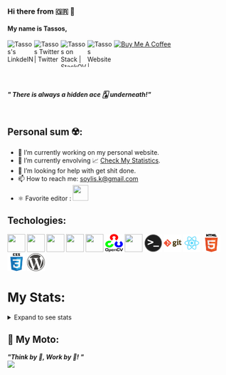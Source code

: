 ### Hi there from 🇬🇷 👋
#### My name is Tassos,

<a href="https://www.linkedin.com/in/tasos-karageorgiadis-ece/" rel="noopener noreferrer" target="_blank">
  <img height="60" width="60" align="left" alt="Tassos's LinkdeIN" src="https://img.icons8.com/bubbles/200/000000/linkedin.png" />
</a>

<a href="https://twitter.com/k_tassos13" rel="noopener noreferrer" target="_blank">
  <img align="left" alt="Tassos Twitter | Twitter" height="60" width="60" src="https://img.icons8.com/clouds/100/000000/twitter.png" />
</a>


<a href="https://stackoverflow.com/users/9870435/tassosk" rel="noopener noreferrer" target="_blank">
  <img align="left" alt="Tassos on Stack | StackOVF" height="60" width="60" src="https://img.icons8.com/color/48/000000/stackoverflow.png"/>
</a>
<!--Icons made by <a href="https://www.flaticon.com/free-icon/browser_634060" title="prettycons">prettycons</a> from <a href="https://www.flaticon.com/" title="Flaticon"> www.flaticon.com</a> -->

<a href="https://tassosblackg.github.io/" title="Website" rel="noopener noreferrer" target="_blank">
  <img align="left" alt="Tassos Website | Github.io" height="60" width="60" src="https://img.icons8.com/dotty/80/000000/portfolio.png" />
  
</a>



<a href="https://www.buymeacoffee.com/tassosblackg" target="_blank"><img src="https://cdn.buymeacoffee.com/buttons/default-orange.png" alt="Buy Me A Coffee" height="60" width="174"></a>


<br />
<br />
<br />




<br />

 
 ***" There is always a hidden ace 🂡 underneath!"***
  
  
<br />

## Personal sum :radioactive::
- 🔭 I’m currently working on my personal website.
- 🌱 I’m currently envolving 📈 [Check My Statistics](#my-stats).
- 🤔 I’m looking for help with get shit done.
- 📫 How to reach me: soylis.k@gmail.com
- :atom_symbol: Favorite editor : <img height="35" width="35" src="https://img.icons8.com/clouds/100/000000/atom-editor.png">

[comment]: <- ⚡ Fun fact: My secret mission is to achieve this commit history,>


[comment]: <![githistory](sn.png)>


[comment]: <I guess, all I have to do is being consistent:zany_face:! (or not [Check This Out](https://github.com/gokhankuyucak/fakehistory) )>

## Techologies:
<p>
  <img height="40" width="40" src="https://img.icons8.com/dusk/128/000000/python.png">
  <img height="40" width="40" src="https://img.icons8.com/color/240/000000/c-programming.png">
  <img height="40" width="40" src="https://img.icons8.com/color/240/000000/c-plus-plus-logo.png">
  <img height="40" width="40" src="https://img.icons8.com/color/240/000000/tensorflow.png">
  <img height="40" width="40" src="https://img.icons8.com/bubbles/50/000000/r.png">
  <img height="40" width="40" src="https://raw.githubusercontent.com/github/explore/80688e429a7d4ef2fca1e82350fe8e3517d3494d/topics/opencv/opencv.png">
  <img height="40" width="40" src="https://img.icons8.com/fluent/48/000000/matlab.png">
  <img height="40" width="40" src="https://raw.githubusercontent.com/github/explore/80688e429a7d4ef2fca1e82350fe8e3517d3494d/topics/terminal/terminal.png">
  <img height="40" width="40" src="https://raw.githubusercontent.com/github/explore/80688e429a7d4ef2fca1e82350fe8e3517d3494d/topics/git/git.png">
  <img height="40" width="40" src="https://raw.githubusercontent.com/github/explore/80688e429a7d4ef2fca1e82350fe8e3517d3494d/topics/react/react.png">
  <img height="40" width="40" src="https://raw.githubusercontent.com/github/explore/80688e429a7d4ef2fca1e82350fe8e3517d3494d/topics/html/html.png">
  <img height="40" width="40" src="https://raw.githubusercontent.com/github/explore/80688e429a7d4ef2fca1e82350fe8e3517d3494d/topics/css/css.png">
  <img height="40" width="40" src="https://raw.githubusercontent.com/github/explore/80688e429a7d4ef2fca1e82350fe8e3517d3494d/topics/wordpress/wordpress.png">
 </p>

# My Stats:
<details title="Expand to see stats">
  
  <summary> Expand to see stats </summary>
<p align="left"> <img src="https://github-readme-stats.vercel.app/api?username=tassosblackg&show_icons=true&theme=gotham" alt="tassosblackg" />
  
<p aling="right"><img src="https://github-readme-stats.vercel.app/api/top-langs/?username=tassosblackg&layout=compact&theme=gotham" alt=""/>

📈 ***Dev Stats per Week***
<br />

<!--START_SECTION:waka-->
```text
Other   6 hrs 25 mins   █████████████████████████   100.00 % 
```
<!--END_SECTION:waka-->
<br />

</details>


## :anger: My Moto:

***"Think by :heartbeat:, Work by :muscle:! "***  
![](https://visitor-badge.glitch.me/badge?page_id=tassosblackg)
